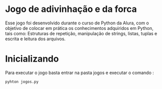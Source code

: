 # Jogo de adivinhação e da forca

Esse jogo foi desenvolvido durante o curso de Python da Alura, com o objetivo de colocar em prática os conhecimentos adquiridos em Python, tais como: Estruturas de repetição, manipulação de strings, listas, tuplas e escrita e leitura dos arquivos. 


# Inicializando

Para executar o jogo basta entrar na pasta jogos e executar o comando :

```
pyhton jogos.py
```
